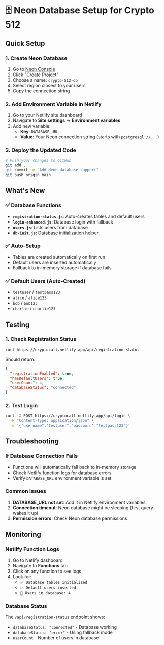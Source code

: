 # 🗄️ Neon Database Setup for Crypto 512

## Quick Setup

### 1. Create Neon Database
1. Go to [Neon Console](https://console.neon.tech)
2. Click "Create Project"
3. Choose a name: `crypto-512-db`
4. Select region closest to your users
5. Copy the connection string

### 2. Add Environment Variable in Netlify
1. Go to your Netlify site dashboard
2. Navigate to **Site settings** → **Environment variables**
3. Add new variable:
   - **Key**: `DATABASE_URL`
   - **Value**: Your Neon connection string (starts with `postgresql://...`)

### 3. Deploy the Updated Code
```bash
# Push your changes to GitHub
git add .
git commit -m "Add Neon database support"
git push origin main
```

## What's New

### ✅ Database Functions
- **`registration-status.js`**: Auto-creates tables and default users
- **`login-enhanced.js`**: Database login with fallback
- **`users.js`**: Lists users from database
- **`db-init.js`**: Database initialization helper

### ✅ Auto-Setup
- Tables are created automatically on first run
- Default users are inserted automatically
- Fallback to in-memory storage if database fails

### ✅ Default Users (Auto-Created)
- `testuser` / `testpass123`
- `alice` / `alice123`
- `bob` / `bob123`
- `charlie` / `charlie123`

## Testing

### 1. Check Registration Status
```bash
curl https://cryptocall.netlify.app/api/registration-status
```

Should return:
```json
{
  "registrationEnabled": true,
  "hasDefaultUsers": true,
  "userCount": 4,
  "databaseStatus": "connected"
}
```

### 2. Test Login
```bash
curl -X POST https://cryptocall.netlify.app/api/login \
  -H "Content-Type: application/json" \
  -d '{"username":"testuser","password":"testpass123"}'
```

## Troubleshooting

### If Database Connection Fails
- Functions will automatically fall back to in-memory storage
- Check Netlify function logs for database errors
- Verify `DATABASE_URL` environment variable is set

### Common Issues
1. **DATABASE_URL not set**: Add it in Netlify environment variables
2. **Connection timeout**: Neon database might be sleeping (first query wakes it up)
3. **Permission errors**: Check Neon database permissions

## Monitoring

### Netlify Function Logs
1. Go to Netlify dashboard
2. Navigate to **Functions** tab
3. Click on any function to see logs
4. Look for:
   - `✅ Database tables initialized`
   - `✅ Default users inserted`
   - `👥 Users in database: 4`

### Database Status
The `/api/registration-status` endpoint shows:
- `databaseStatus: "connected"` - Database working
- `databaseStatus: "error"` - Using fallback mode
- `userCount` - Number of users in database
